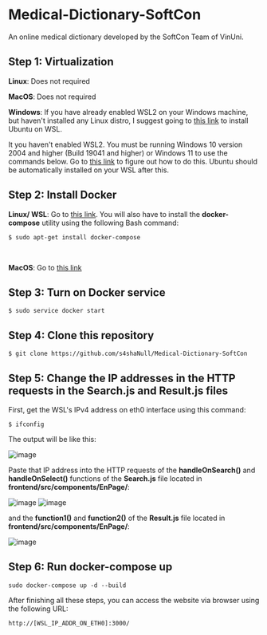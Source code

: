 # Medical-Dictionary-SoftCon
An online medical dictionary developed by the SoftCon Team of VinUni.

## Step 1: Virtualization
**Linux**: Does not required

**MacOS**: Does not required

**Windows**:
If you have already enabled WSL2 on your Windows machine, but haven't installed any Linux distro, I suggest going to [this link](https://ubuntu.com/wsl) to install Ubuntu on WSL.

It you haven't enabled WSL2. You must be running Windows 10 version 2004 and higher (Build 19041 and higher) or Windows 11 to use the commands below. Go to [this link](https://learn.microsoft.com/en-us/windows/wsl/install) to figure out how to do this. Ubuntu should be automatically installed on your WSL after this.

## Step 2: Install Docker
**Linux/ WSL**: Go to [this link](https://docs.docker.com/engine/install/ubuntu/). You will also have to install the **docker-compose** utility using the following Bash  command:
```
$ sudo apt-get install docker-compose
```
<br>

**MacOS**: Go to [this link](https://docs.docker.com/desktop/install/mac-install/)

## Step 3: Turn on Docker service
```
$ sudo service docker start
```
## Step 4: Clone this repository
```
$ git clone https://github.com/s4shaNull/Medical-Dictionary-SoftCon
```

## Step 5: Change the IP addresses in the HTTP requests in the Search.js and Result.js files
First, get the WSL's IPv4 address on eth0 interface using this command:
```
$ ifconfig
```
The output will be like this:

![image](https://user-images.githubusercontent.com/89685724/209780540-5cf9367b-0ad2-440d-9aa1-d01f5066c591.png)

Paste that IP address into the HTTP requests of the **handleOnSearch()** and **handleOnSelect()** functions of the **Search.js** file located in **frontend/src/components/EnPage/**:

![image](https://user-images.githubusercontent.com/89685724/209781261-20131492-b847-455e-a855-b36932a21633.png)
![image](https://user-images.githubusercontent.com/89685724/209781216-7dfa4f52-bacc-477a-81c3-f888d5f178ff.png)

and the **function1()** and **function2()** of the **Result.js** file located in **frontend/src/components/EnPage/**:

![image](https://user-images.githubusercontent.com/89685724/209781433-691cf5ff-cc9b-4e9a-99a3-cea1829cad42.png)

## Step 6: Run docker-compose up
```
sudo docker-compose up -d --build
```

After finishing all these steps, you can access the website via browser using the following URL:
```
http://[WSL_IP_ADDR_ON_ETH0]:3000/
```




